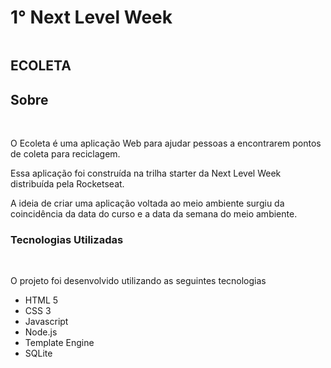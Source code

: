 <h1>1° Next Level Week</h1>

<img src="">

<h2>ECOLETA</h2>

<h2>Sobre</h2> 
<br>
<p> O Ecoleta é uma aplicação Web para ajudar pessoas a encontrarem pontos de coleta para reciclagem. </p>
<p> Essa aplicação foi construída na trilha starter da Next Level Week distribuída pela Rocketseat.  </p>
<p>A ideia de criar uma aplicação voltada ao meio ambiente surgiu da coincidência da data do curso e a data da semana do meio ambiente. </p>

<h3>Tecnologias Utilizadas</h3>
 
<br>
<p> O projeto foi desenvolvido utilizando as seguintes tecnologias </p>
<ul>
  <li>HTML 5</li>
  <li>CSS 3</li>
  <li>Javascript</li>
  <li>Node.js</li>
  <li>Template Engine</li>
  <li>SQLite</li>
</ul>

